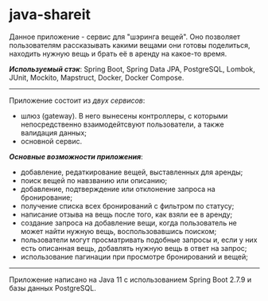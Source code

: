 # java-shareit

Данное приложение - сервис для "шэринга вещей". Оно позволяет пользователям рассказывать какими вещами они готовы поделиться, находить нужную вещь и брать её в аренду на какое-то время. 

_**Используемый стэк**_: Spring Boot, Spring Data JPA, PostgreSQL, Lombok, JUnit, Mockito, Mapstruct, Docker, Docker Compose.

---

Приложение состоит из _двух сервисов_:
- шлюз (gateway). В него вынесены контроллеры, с которыми непосредственно взаимодейтсвуют пользователи, а также валидация данных;
- основной сервис.

_**Основные возможности приложения**_:
- добавление, редаткирование вещей, выставленных для аренды;
- поиск вещей по навзванию или описанию;
- добавление, подтверждение или отклонение запроса на бронирование;
- получение списка всех бронирований с фильтром по статусу;
- написание отзыва на вещь после того, как взяли ее в аренду;
- создание запроса на добавление вещи, когда пользователь не может найти нужную вещь, воспользовавшись поиском;
- пользователи могут просматривать подобные запросы и, если у них есть описанная вещь, добавлять нужную вещь в ответ на запрос;
- использование пагинации при просмотре бронирований и вещей;

---

Приложение написано на Java 11 с использованием Spring Boot 2.7.9 и базы данных PostgreSQL.
